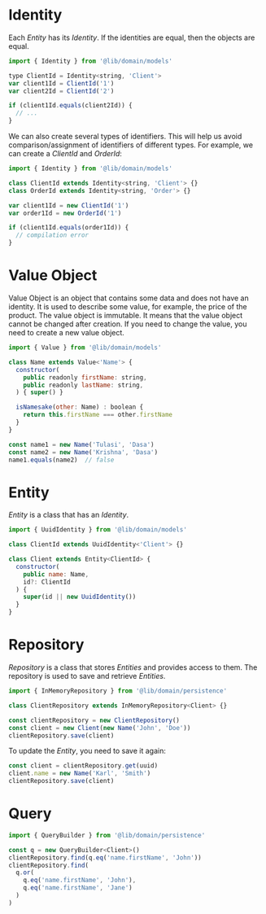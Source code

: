 # Identity
Each _Entity_ has its _Identity_. If the identities are equal, then the objects are equal.

```js
import { Identity } from '@lib/domain/models'

type ClientId = Identity<string, 'Client'>
var client1Id = ClientId('1')
var client2Id = ClientId('2')

if (client1Id.equals(client2Id)) {
  // ...
}
```

We can also create several types of identifiers. This will help us avoid comparison/assignment of identifiers of different types. For example, we can create a _ClientId_ and _OrderId_:

```js
import { Identity } from '@lib/domain/models'

class ClientId extends Identity<string, 'Client'> {}
class OrderId extends Identity<string, 'Order'> {}

var client1Id = new ClientId('1')
var order1Id = new OrderId('1')

if (client1Id.equals(order1Id)) {
  // compilation error
}
```


# Value Object
Value Object is an object that contains some data and does not have an identity. It is used to describe some value, for example, the price of the product. The value object is immutable. It means that the value object cannot be changed after creation. If you need to change the value, you need to create a new value object.

```js
import { Value } from '@lib/domain/models'

class Name extends Value<'Name'> {
  constructor(
    public readonly firstName: string,
    public readonly lastName: string,
  ) { super() }

  isNamesake(other: Name) : boolean {
    return this.firstName === other.firstName
  }
}

const name1 = new Name('Tulasi', 'Dasa')
const name2 = new Name('Krishna', 'Dasa')
name1.equals(name2)  // false
```


# Entity
_Entity_ is a class that has an _Identity_.

```js
import { UuidIdentity } from '@lib/domain/models'

class ClientId extends UuidIdentity<'Client'> {}

class Client extends Entity<ClientId> {
  constructor(
    public name: Name,
    id?: ClientId
  ) {
    super(id || new UuidIdentity())
  }
}
```


# Repository
_Repository_ is a class that stores _Entities_ and provides access to them. The repository is used to save and retrieve _Entities_.

```js
import { InMemoryRepository } from '@lib/domain/persistence'

class ClientRepository extends InMemoryRepository<Client> {}

const clientRepository = new ClientRepository()
const client = new Client(new Name('John', 'Doe'))
clientRepository.save(client)
```

To update the _Entity_, you need to save it again:

```js
const client = clientRepository.get(uuid)
client.name = new Name('Karl', 'Smith')
clientRepository.save(client)
```


# Query
```js
import { QueryBuilder } from '@lib/domain/persistence'

const q = new QueryBuilder<Client>()
clientRepository.find(q.eq('name.firstName', 'John'))
clientRepository.find(
  q.or(
    q.eq('name.firstName', 'John'),
    q.eq('name.firstName', 'Jane')
  )
)
```
